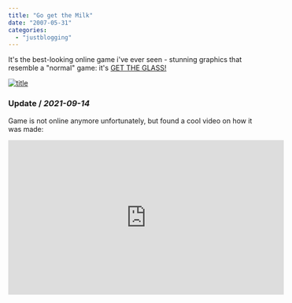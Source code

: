 ```yaml
---
title: "Go get the Milk"
date: "2007-05-31"
categories: 
  - "justblogging"
---
```


It's the best-looking online game i've ever seen - stunning graphics that resemble a "normal" game: it's [GET THE GLASS!](https://www.northkingdom.com/case/get-the-glass)

[![title](/media/static/blog_img/get_the_glass1.jpg)](/media/static/blog_img/get_the_glass1.jpg)


### Update / *2021-09-14*

Game is not online anymore unfortunately, but found a cool video on how it was made:

<iframe width="560" height="315" src="https://www.youtube.com/embed/4WnW_0JnL0Y" title="YouTube video player" frameborder="0" allow="accelerometer; autoplay; clipboard-write; encrypted-media; gyroscope; picture-in-picture" allowfullscreen></iframe>